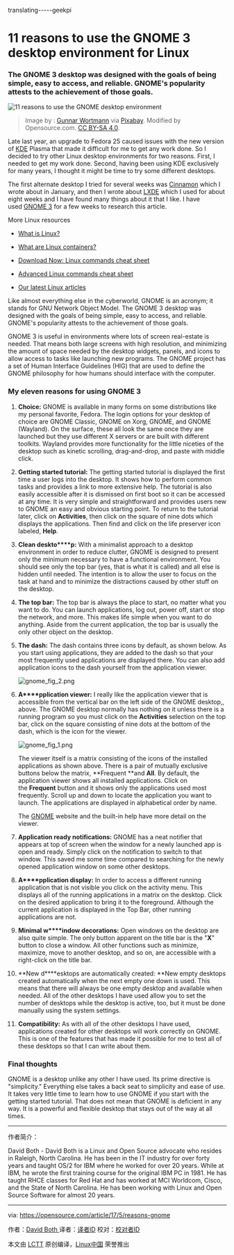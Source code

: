translating-----geekpi

11 reasons to use the GNOME 3 desktop environment for Linux
============================================================

### The GNOME 3 desktop was designed with the goals of being simple, easy to access, and reliable. GNOME's popularity attests to the achievement of those goals.


![11 reasons to use the GNOME desktop environment](https://opensource.com/sites/default/files/styles/image-full-size/public/images/life/custom_gnomes.png?itok=hcRSdpXM "11 reasons to use the GNOME desktop environment")
>Image by : [Gunnar Wortmann][8] via [Pixabay][9]. Modified by Opensource.com. [CC BY-SA 4.0][10].

Late last year, an upgrade to Fedora 25 caused issues with the new version of [KDE][11] Plasma that made it difficult for me to get any work done. So I decided to try other Linux desktop environments for two reasons. First, I needed to get my work done. Second, having been using KDE exclusively for many years, I thought it might be time to try some different desktops.

The first alternate desktop I tried for several weeks was [Cinnamon][12] which I wrote about in January, and then I wrote about [LXDE][13] which I used for about eight weeks and I have found many things about it that I like. I have used [GNOME 3][14] for a few weeks to research this article.

More Linux resources

*   [What is Linux?][1]

*   [What are Linux containers?][2]

*   [Download Now: Linux commands cheat sheet][3]

*   [Advanced Linux commands cheat sheet][4]

*   [Our latest Linux articles][5]

Like almost everything else in the cyberworld, GNOME is an acronym; it stands for GNU Network Object Model. The GNOME 3 desktop was designed with the goals of being simple, easy to access, and reliable. GNOME's popularity attests to the achievement of those goals.

GNOME 3 is useful in environments where lots of screen real-estate is needed. That means both large screens with high resolution, and minimizing the amount of space needed by the desktop widgets, panels, and icons to allow access to tasks like launching new programs. The GNOME project has a set of Human Interface Guidelines (HIG) that are used to define the GNOME philosophy for how humans should interface with the computer.

### My eleven reasons for using GNOME 3

1.  **Choice:** GNOME is available in many forms on some distributions like my personal favorite, Fedora. The login options for your desktop of choice are GNOME Classic, GNOME on Xorg, GNOME, and GNOME (Wayland). On the surface, these all look the same once they are launched but they use different X servers or are built with different toolkits. Wayland provides more functionality for the little niceties of the desktop such as kinetic scrolling, drag-and-drop, and paste with middle click.

2.  **Getting started tutorial:** The getting started tutorial is displayed the first time a user logs into the desktop. It shows how to perform common tasks and provides a link to more extensive help. The tutorial is also easily accessible after it is dismissed on first boot so it can be accessed at any time. It is very simple and straightforward and provides users new to GNOME an easy and obvious starting point. To return to the tutorial later, click on **Activities**, then click on the square of nine dots which displays the applications. Then find and click on the life preserver icon labeled, **Help**.

3.  **Clean deskto****p:** With a minimalist approach to a desktop environment in order to reduce clutter, GNOME is designed to present only the minimum necessary to have a functional environment. You should see only the top bar (yes, that is what it is called) and all else is hidden until needed. The intention is to allow the user to focus on the task at hand and to minimize the distractions caused by other stuff on the desktop.

4.  **The top bar:** The top bar is always the place to start, no matter what you want to do. You can launch applications, log out, power off, start or stop the network, and more. This makes life simple when you want to do anything. Aside from the current application, the top bar is usually the only other object on the desktop.

5.  **The dash:** The dash contains three icons by default, as shown below. As you start using applications, they are added to the dash so that your most frequently used applications are displayed there. You can also add application icons to the dash yourself from the application viewer.

    ![gnome_fig_2.png](https://opensource.com/sites/default/files/images/life-uploads/gnome_fig_2.png)

6.  **A****pplication ****v****iewer:** I really like the application viewer that is accessible from the vertical bar on the left side of the GNOME desktop,, above. The GNOME desktop normally has nothing on it unless there is a running program so you must click on the **Activities** selection on the top bar, click on the square consisting of nine dots at the bottom of the dash, which is the icon for the viewer.

    ![gnome_fig_1.png](https://opensource.com/sites/default/files/images/life-uploads/gnome_fig_1.png)

    The viewer itself is a matrix consisting of the icons of the installed applications as shown above. There is a pair of mutually exclusive buttons below the matrix, **Frequent **and **All**. By default, the application viewer shows all installed applications. Click on the **Frequent** button and it shows only the applications used most frequently. Scroll up and down to locate the application you want to launch. The applications are displayed in alphabetical order by name.

    The [GNOME][6] website and the built-in help have more detail on the viewer.

7.  **Application ready n****otification****s:** GNOME has a neat notifier that appears at top of screen when the window for a newly launched app is open and ready. Simply click on the notification to switch to that window. This saved me some time compared to searching for the newly opened application window on some other desktops.

8.  **A****pplication ****display****:** In order to access a different running application that is not visible you click on the activity menu. This displays all of the running applications in a matrix on the desktop. Click on the desired application to bring it to the foreground. Although the current application is displayed in the Top Bar, other running applications are not.

9.  **Minimal w****indow decorations:** Open windows on the desktop are also quite simple. The only button apparent on the title bar is the "**X**" button to close a window. All other functions such as minimize, maximize, move to another desktop, and so on, are accessible with a right-click on the title bar.

10.  **New d****esktops are automatically created: **New empty desktops created automatically when the next empty one down is used. This means that there will always be one empty desktop and available when needed. All of the other desktops I have used allow you to set the number of desktops while the desktop is active, too, but it must be done manually using the system settings.

11.  **Compatibility:** As with all of the other desktops I have used, applications created for other desktops will work correctly on GNOME. This is one of the features that has made it possible for me to test all of these desktops so that I can write about them.

### Final thoughts

GNOME is a desktop unlike any other I have used. Its prime directive is "simplicity." Everything else takes a back seat to simplicity and ease of use. It takes very little time to learn how to use GNOME if you start with the getting started tutorial. That does not mean that GNOME is deficient in any way. It is a powerful and flexible desktop that stays out of the way at all times.

--------------------------------------------------------------------------------

作者简介：

David Both - David Both is a Linux and Open Source advocate who resides in Raleigh, North Carolina. He has been in the IT industry for over forty years and taught OS/2 for IBM where he worked for over 20 years. While at IBM, he wrote the first training course for the original IBM PC in 1981. He has taught RHCE classes for Red Hat and has worked at MCI Worldcom, Cisco, and the State of North Carolina. He has been working with Linux and Open Source Software for almost 20 years. 

---------------

via: https://opensource.com/article/17/5/reasons-gnome

作者：[David Both ][a]
译者：[译者ID](https://github.com/译者ID)
校对：[校对者ID](https://github.com/校对者ID)

本文由 [LCTT](https://github.com/LCTT/TranslateProject) 原创编译，[Linux中国](https://linux.cn/) 荣誉推出

[a]:https://opensource.com/users/dboth
[1]:https://opensource.com/resources/what-is-linux?src=linux_resource_menu
[2]:https://opensource.com/resources/what-are-linux-containers?src=linux_resource_menu
[3]:https://developers.redhat.com/promotions/linux-cheatsheet/?intcmp=7016000000127cYAAQ
[4]:https://developers.redhat.com/cheat-sheet/advanced-linux-commands-cheatsheet?src=linux_resource_menu&intcmp=7016000000127cYAAQ
[5]:https://opensource.com/tags/linux?src=linux_resource_menu
[6]:https://www.gnome.org/gnome-3/
[7]:https://opensource.com/article/17/5/reasons-gnome?rate=MbGLV210A21ONuGAP8_Qa4REL7cKFvcllqUddib0qMs
[8]:https://pixabay.com/en/users/karpartenhund-3077375/
[9]:https://pixabay.com/en/garden-gnome-black-and-white-f%C3%B6hr-1584401/
[10]:https://creativecommons.org/licenses/by-sa/4.0/
[11]:https://opensource.com/life/15/4/9-reasons-to-use-kde
[12]:https://opensource.com/article/17/1/cinnamon-desktop-environment
[13]:https://opensource.com/article/17/3/8-reasons-use-lxde
[14]:https://www.gnome.org/gnome-3/
[15]:https://opensource.com/user/14106/feed
[16]:https://opensource.com/article/17/5/reasons-gnome#comments
[17]:https://opensource.com/users/dboth
